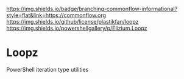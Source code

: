 https://img.shields.io/badge/branching-commonflow-informational?style=flat&link=https://commonflow.org
https://img.shields.io/github/license/plastikfan/loopz
https://img.shields.io/powershellgallery/p/Elizium.Loopz

# Loopz
PowerShell iteration type utilities
